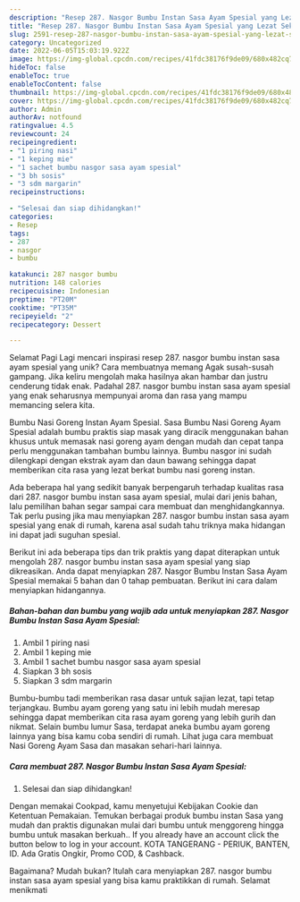```yaml
---
description: "Resep 287. Nasgor Bumbu Instan Sasa Ayam Spesial yang Lezat Sekali, Mengugah Selera"
title: "Resep 287. Nasgor Bumbu Instan Sasa Ayam Spesial yang Lezat Sekali, Mengugah Selera"
slug: 2591-resep-287-nasgor-bumbu-instan-sasa-ayam-spesial-yang-lezat-sekali-mengugah-selera
category: Uncategorized
date: 2022-06-05T15:03:19.922Z
image: https://img-global.cpcdn.com/recipes/41fdc38176f9de09/680x482cq70/287-nasgor-bumbu-instan-sasa-ayam-spesial-foto-resep-utama.jpg
hideToc: false
enableToc: true
enableTocContent: false
thumbnail: https://img-global.cpcdn.com/recipes/41fdc38176f9de09/680x482cq70/287-nasgor-bumbu-instan-sasa-ayam-spesial-foto-resep-utama.jpg
cover: https://img-global.cpcdn.com/recipes/41fdc38176f9de09/680x482cq70/287-nasgor-bumbu-instan-sasa-ayam-spesial-foto-resep-utama.jpg
author: Admin
authorAv: notfound
ratingvalue: 4.5
reviewcount: 24
recipeingredient:
- "1 piring nasi"
- "1 keping mie"
- "1 sachet bumbu nasgor sasa ayam spesial"
- "3 bh sosis"
- "3 sdm margarin"
recipeinstructions:

- "Selesai dan siap dihidangkan!"
categories:
- Resep
tags:
- 287
- nasgor
- bumbu

katakunci: 287 nasgor bumbu 
nutrition: 148 calories
recipecuisine: Indonesian
preptime: "PT20M"
cooktime: "PT35M"
recipeyield: "2"
recipecategory: Dessert

---
```



Selamat Pagi Lagi mencari inspirasi resep 287. nasgor bumbu instan sasa ayam spesial yang unik? Cara membuatnya memang Agak susah-susah gampang. Jika keliru mengolah maka hasilnya akan hambar dan justru cenderung tidak enak. Padahal 287. nasgor bumbu instan sasa ayam spesial yang enak seharusnya mempunyai aroma dan rasa yang mampu memancing selera kita.


Bumbu Nasi Goreng Instan Ayam Spesial. Sasa Bumbu Nasi Goreng Ayam Spesial adalah bumbu praktis siap masak yang diracik menggunakan bahan khusus untuk memasak nasi goreng ayam dengan mudah dan cepat tanpa perlu menggunakan tambahan bumbu lainnya. Bumbu nasgor ini sudah dilengkapi dengan ekstrak ayam dan daun bawang sehingga dapat memberikan cita rasa yang lezat berkat bumbu nasi goreng instan.

Ada beberapa hal yang sedikit banyak berpengaruh terhadap kualitas rasa dari 287. nasgor bumbu instan sasa ayam spesial, mulai dari jenis bahan, lalu pemilihan bahan segar sampai cara membuat dan menghidangkannya. Tak perlu pusing jika mau menyiapkan 287. nasgor bumbu instan sasa ayam spesial yang enak di rumah, karena asal sudah tahu triknya maka hidangan ini dapat jadi suguhan spesial.


Berikut ini ada beberapa tips dan trik praktis yang dapat diterapkan untuk mengolah 287. nasgor bumbu instan sasa ayam spesial yang siap dikreasikan. Anda dapat menyiapkan 287. Nasgor Bumbu Instan Sasa Ayam Spesial memakai 5 bahan dan 0 tahap pembuatan. Berikut ini cara dalam menyiapkan hidangannya.

<!--inarticleads1-->

##### Bahan-bahan dan bumbu yang wajib ada untuk menyiapkan 287. Nasgor Bumbu Instan Sasa Ayam Spesial:

1. Ambil 1 piring nasi
1. Ambil 1 keping mie
1. Ambil 1 sachet bumbu nasgor sasa ayam spesial
1. Siapkan 3 bh sosis
1. Siapkan 3 sdm margarin


Bumbu-bumbu tadi memberikan rasa dasar untuk sajian lezat, tapi tetap terjangkau. Bumbu ayam goreng yang satu ini lebih mudah meresap sehingga dapat memberikan cita rasa ayam goreng yang lebih gurih dan nikmat. Selain bumbu lumur Sasa, terdapat aneka bumbu ayam goreng lainnya yang bisa kamu coba sendiri di rumah. Lihat juga cara membuat Nasi Goreng Ayam Sasa dan masakan sehari-hari lainnya. 

<!--inarticleads2-->

##### Cara membuat 287. Nasgor Bumbu Instan Sasa Ayam Spesial:


1. Selesai dan siap dihidangkan!

Dengan memakai Cookpad, kamu menyetujui Kebijakan Cookie dan Ketentuan Pemakaian. Temukan berbagai produk bumbu instan Sasa yang mudah dan praktis digunakan mulai dari bumbu untuk menggoreng hingga bumbu untuk masakan berkuah.. If you already have an account click the button below to log in your account. KOTA TANGERANG - PERIUK, BANTEN, ID. Ada Gratis Ongkir, Promo COD, &amp; Cashback. 

Bagaimana? Mudah bukan? Itulah cara menyiapkan 287. nasgor bumbu instan sasa ayam spesial yang bisa kamu praktikkan di rumah. Selamat menikmati
